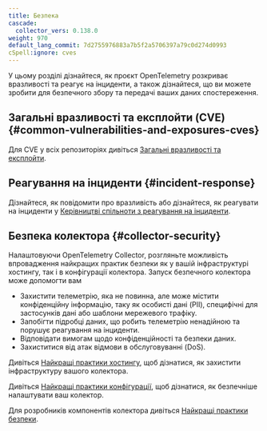 ```yaml
---
title: Безпека
cascade:
  collector_vers: 0.138.0
weight: 970
default_lang_commit: 7d2755976883a7b5f2a5706397a79c0d274d0993
cSpell:ignore: cves
---
```


У цьому розділі дізнайтеся, як проєкт OpenTelemetry розкриває вразливості та реагує на інциденти, а також дізнайтеся, що ви можете зробити для безпечного збору та передачі ваших даних спостереження.

## Загальні вразливості та експлойти (CVE) {#common-vulnerabilities-and-exposures-cves}

Для CVE у всіх репозиторіях дивіться [Загальні вразливості та експлойти](cve/).

## Реагування на інциденти {#incident-response}

Дізнайтеся, як повідомити про вразливість або дізнайтеся, як реагувати на інциденти у [Керівництві спільноти з реагування на інциденти](security-response/).

## Безпека колектора {#collector-security}

Налаштовуючи OpenTelemetry Collector, розгляньте можливість впровадження найкращих практик безпеки як у вашій інфраструктурі хостингу, так і в конфігурації колектора. Запуск безпечного колектора може допомогти вам

- Захистити телеметрію, яка не повинна, але може містити конфіденційну інформацію, таку як особисті дані (PII), специфічні для застосунків дані або шаблони мережевого трафіку.
- Запобігти підробці даних, що робить телеметрію ненадійною та порушує реагування на інциденти.
- Відповідати вимогам щодо конфіденційності та безпеки даних.
- Захиститися від атак відмови в обслуговуванні (DoS).

Дивіться [Найкращі практики хостингу](hosting-best-practices/), щоб дізнатися, як захистити інфраструктуру вашого колектора.

Дивіться [Найкращі практики конфігурації](config-best-practices/), щоб дізнатися, як безпечніше налаштувати ваш колектор.

Для розробників компонентів колектора дивіться [Найкращі практики безпеки](https://github.com/open-telemetry/opentelemetry-collector/blob/main/docs/security-best-practices.md).

